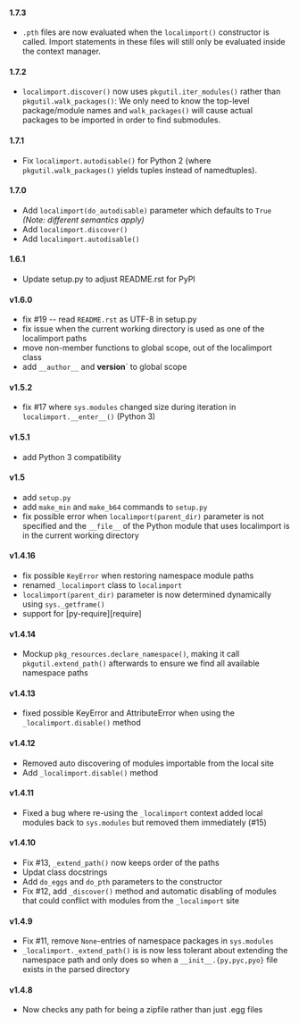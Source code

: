 #### 1.7.3

- `.pth` files are now evaluated when the `localimport()` constructor is
  called. Import statements in these files will still only be evaluated
  inside the context manager.

#### 1.7.2

- `localimport.discover()` now uses `pkgutil.iter_modules()` rather than
  `pkgutil.walk_packages()`: We only need to know the top-level package/module
  names and `walk_packages()` will cause actual packages to be imported in
  order to find submodules.

#### 1.7.1

- Fix `localimport.autodisable()` for Python 2 (where
  `pkgutil.walk_packages()` yields tuples instead of namedtuples).

#### 1.7.0

- Add `localimport(do_autodisable)` parameter which defaults to `True` *(Note:
  different semantics apply)*
- Add `localimport.discover()`
- Add `localimport.autodisable()`

#### 1.6.1

- Update setup.py to adjust README.rst for PyPI

#### v1.6.0

- fix #19 -- read `README.rst` as UTF-8 in setup.py
- fix issue when the current working directory is used as one of the
  localimport paths
- move non-member functions to global scope, out of the localimport class
- add `__author__` and __version__` to global scope

#### v1.5.2

- fix #17 where `sys.modules` changed size during iteration in
  `localimport.__enter__()` (Python 3)

#### v1.5.1

- add Python 3 compatibility

#### v1.5

- add `setup.py`
- add `make_min` and `make_b64` commands to `setup.py`
- fix possible error when `localimport(parent_dir)` parameter is
  not specified and the `__file__` of the Python module that uses
  localimport is in the current working directory

#### v1.4.16
- fix possible `KeyError` when restoring namespace module paths
- renamed `_localimport` class to `localimport`
- `localimport(parent_dir)` parameter is now determined dynamically
  using `sys._getframe()`
- support for [py-require][require]

#### v1.4.14
- Mockup `pkg_resources.declare_namespace()`, making it call
  `pkgutil.extend_path()` afterwards to ensure we find all available
  namespace paths

#### v1.4.13
- fixed possible KeyError and AttributeError when using
  the `_localimport.disable()` method

#### v1.4.12
- Removed auto discovering of modules importable from the local site
- Add `_localimport.disable()` method

#### v1.4.11
- Fixed a bug where re-using the `_localimport` context added local modules
  back to `sys.modules` but removed them immediately (#15)

#### v1.4.10
- Fix #13, `_extend_path()` now keeps order of the paths
- Updat class docstrings
- Add `do_eggs` and `do_pth` parameters to the constructor
- Fix #12, add `_discover()` method and automatic disabling of modules  that could conflict with modules from the `_localimport` site

#### v1.4.9

- Fix #11, remove `None`-entries of namespace packages in `sys.modules`
- `_localimport._extend_path()` is is now less tolerant about extending
  the namespace path and only does so when a `__init__.{py,pyc,pyo}` file
  exists in the parsed directory

#### v1.4.8

* Now checks any path for being a zipfile rather than just .egg files
